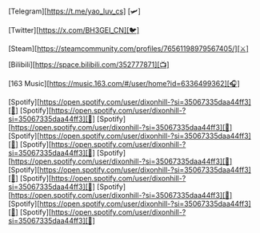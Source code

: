 [Telegram][https://t.me/yao_luv_cs] [🛩]      

[Twitter][https://x.com/BH3GEI_CN][🐦]

[Steam][https://steamcommunity.com/profiles/76561198979567405/][⚔️]

[Bilibili][https://space.bilibili.com/352777871][📺]

[163 Music][https://music.163.com/#/user/home?id=6336499362][🎧]

[Spotify][https://open.spotify.com/user/dixonhill-?si=35067335daa44ff3][🎵]
[Spotify][https://open.spotify.com/user/dixonhill-?si=35067335daa44ff3][🎵]
[Spotify][https://open.spotify.com/user/dixonhill-?si=35067335daa44ff3][🎵]
[Spotify][https://open.spotify.com/user/dixonhill-?si=35067335daa44ff3][🎵]
[Spotify][https://open.spotify.com/user/dixonhill-?si=35067335daa44ff3][🎵]
[Spotify][https://open.spotify.com/user/dixonhill-?si=35067335daa44ff3][🎵]
[Spotify][https://open.spotify.com/user/dixonhill-?si=35067335daa44ff3][🎵]
[Spotify][https://open.spotify.com/user/dixonhill-?si=35067335daa44ff3][🎵]
[Spotify][https://open.spotify.com/user/dixonhill-?si=35067335daa44ff3][🎵]
[Spotify][https://open.spotify.com/user/dixonhill-?si=35067335daa44ff3][🎵]
[Spotify][https://open.spotify.com/user/dixonhill-?si=35067335daa44ff3][🎵]
